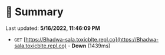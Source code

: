 # 📖 Summary
Last updated: **5/16/2022, 11:46:09 PM**

- `GET` [https://Bhadwa-sala.toxicblte.repl.co](https://Bhadwa-sala.toxicblte.repl.co) - **Down** (1439ms)
